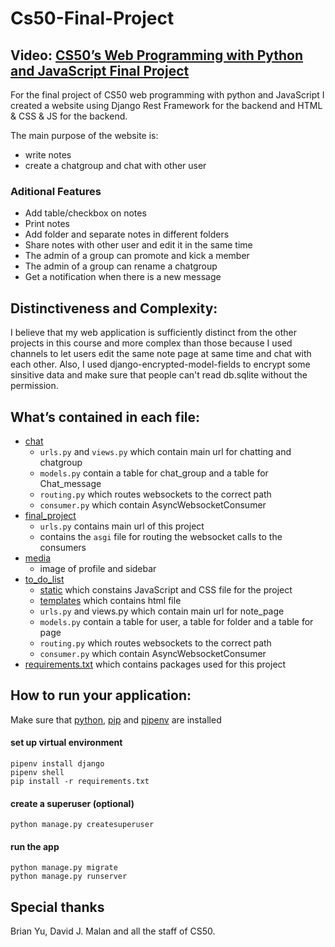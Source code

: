 # Cs50-Final-Project
## Video: [CS50’s Web Programming with Python and JavaScript Final Project](https://www.youtube.com/watch?v=bTbj_oWgWD0)


For the final project of CS50 web programming with python and JavaScript I created a website using Django Rest Framework for the backend and HTML & CSS & JS for the backend.

The main purpose of the website is:
- write notes
- create a chatgroup and chat with other user
### Aditional Features
- Add table/checkbox on notes
- Print notes
- Add folder and separate notes in different folders
- Share notes with other user and edit it in the same time
- The admin of a group can promote and kick a member
- The admin of a group can rename a chatgroup
- Get a notification when there is a new message


## Distinctiveness and Complexity:
I believe that my web application is sufficiently distinct from the other projects in this course and more complex than those because I used channels to let users edit the same note page at same time and chat with each other. Also, I used django-encrypted-model-fields to encrypt some sinsitive data and make sure that people can't read db.sqlite without the permission.
## What’s contained in each file:
- [chat](https://github.com/LucaYan0506/Cs50-Final-Project/tree/master/chat)
  - `urls.py` and `views.py` which contain main url for chatting and chatgroup
  - `models.py` contain a table for chat_group and a table for Chat_message
  - `routing.py` which routes websockets to the correct path
  - `consumer.py` which contain AsyncWebsocketConsumer
- [final_project](https://github.com/LucaYan0506/Cs50-Final-Project/tree/master/final_project)
  - `urls.py` contains main url of this project
  - contains the `asgi` file for routing the websocket calls to the consumers
- [media](https://github.com/LucaYan0506/Cs50-Final-Project/tree/master/media)
  - image of profile and sidebar
- [to_do_list](https://github.com/LucaYan0506/Cs50-Final-Project/tree/master/to_do_list)
  - [static](https://github.com/LucaYan0506/Cs50-Final-Project/tree/master/to_do_list/static) which constains JavaScript and CSS file for the project
   - [templates](https://github.com/LucaYan0506/Cs50-Final-Project/tree/master/to_do_list/templates) which contains html file
  - `urls.py` and views.py which contain main url for note_page
  - `models.py` contain a table for user, a table for folder and a table for page
  - `routing.py` which routes websockets to the correct path
  - `consumer.py` which contain AsyncWebsocketConsumer
- [requirements.txt](https://github.com/LucaYan0506/Cs50-Final-Project/blob/master/requirements.txt) which contains packages used for this project
## How to run your application:
Make sure that [python](https://www.python.org/downloads/), [pip](https://pip.pypa.io/en/stable/installation/) and [pipenv](https://pipenv.pypa.io/en/latest/install/) are installed  
#### set up virtual environment 
```
pipenv install django  
pipenv shell
pip install -r requirements.txt
```
#### create a superuser (optional)
```
python manage.py createsuperuser
```
#### run the app
```
python manage.py migrate
python manage.py runserver
```


## Special thanks
Brian Yu, David J. Malan and all the staff of CS50.
